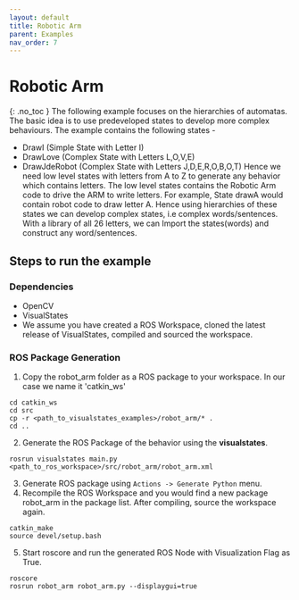 ```yaml
---
layout: default
title: Robotic Arm
parent: Examples
nav_order: 7
---
```


# Robotic Arm
{: .no_toc }
The following example focuses on the hierarchies of automatas. The basic idea is to use predeveloped states to develop more complex behaviours. The example contains the following states - 
* DrawI (Simple State with Letter I)
* DrawLove (Complex State with Letters L,O,V,E)
* DrawJdeRobot (Complex State with Letters J,D,E,R,O,B,O,T)
Hence we need low level states with letters from A to Z to generate any behavior which contains letters. The low level states contains the Robotic Arm code to drive the ARM to write letters. For example, State drawA would contain robot code to draw letter A. 
Hence using hierarchies of these states we can develop complex states, i.e complex words/sentences. With a library of all 26 letters, we can Import the states(words) and construct any word/sentences.

## Steps to run the example
### Dependencies
* OpenCV
* VisualStates
* We assume you have created a ROS Workspace, cloned the latest release of VisualStates, compiled and sourced the workspace.
 
### ROS Package Generation
1. Copy the robot_arm folder as a ROS package to your workspace. In our case we name it 'catkin_ws'
```
cd catkin_ws
cd src
cp -r <path_to_visualstates_examples>/robot_arm/* .
cd ..
```
2. Generate the ROS Package of the behavior using the **visualstates**.
```
rosrun visualstates main.py <path_to_ros_workspace>/src/robot_arm/robot_arm.xml
```
3. Generate ROS package using `Actions -> Generate Python` menu.
4. Recompile the ROS Workspace and you would find a new package robot_arm in the package list. After compiling, source the workspace again.
```
catkin_make
source devel/setup.bash
```
5. Start roscore and run the generated ROS Node with Visualization Flag as True.
```
roscore
rosrun robot_arm robot_arm.py --displaygui=true
```

